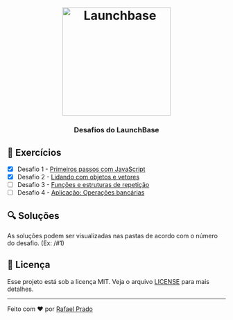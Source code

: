 <h1 align="center">
    <img alt="Launchbase" src="https://github.com/rpradosilva/launchbase-desafios/blob/master/images/logo_launchbase.png" width="250px" />
</h1>

<h3 align="center">
  Desafios do LaunchBase
</h3>

## :rocket: Exercícios

- [x] Desafio 1 - [Primeiros passos com JavaScript](https://github.com/Rocketseat/bootcamp-launchbase-desafios-01/blob/master/desafios/01-1-primeiros-passos-com-js.md)
- [x] Desafio 2 - [Lidando com objetos e vetores](https://github.com/Rocketseat/bootcamp-launchbase-desafios-01/blob/master/desafios/01-2-lidando-com-objetos-e-vetores.md)
- [ ] Desafio 3 - [Funções e estruturas de repetição](https://github.com/Rocketseat/bootcamp-launchbase-desafios-01/blob/master/desafios/01-3-funcoes-e-estruturas-de-repeticao.md)
- [ ] Desafio 4 - [Aplicação: Operações bancárias](https://github.com/Rocketseat/bootcamp-launchbase-desafios-01/blob/master/desafios/01-4-aplicacao-operacoes-bancarias.md)

## :mag: Soluções

As soluções podem ser visualizadas nas pastas de acordo com o número do desafio. (Ex: /#1)

## :memo: Licença

Esse projeto está sob a licença MIT. Veja o arquivo [LICENSE](/LICENSE) para mais detalhes.

---

Feito com ♥ por [Rafael Prado](http://rprado.design)
